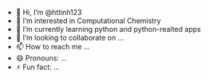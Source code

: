 - 👋 Hi, I’m @httinh123
- 👀 I’m interested in Computational Chemistry
- 🌱 I’m currently learning python and python-realted apps
- 💞️ I’m looking to collaborate on ...
- 📫 How to reach me ...
- 😄 Pronouns: ...
- ⚡ Fun fact: ...

<!---
httinh123/httinh123 is a ✨ special ✨ repository because its `README.md` (this file) appears on your GitHub profile.
You can click the Preview link to take a look at your changes.
--->
